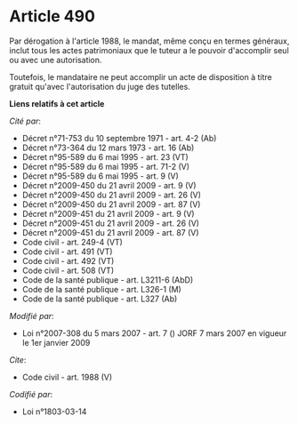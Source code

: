 # Article 490

Par dérogation à l'article 1988, le mandat, même conçu en termes généraux, inclut tous les actes patrimoniaux que le tuteur a
le pouvoir d'accomplir seul ou avec une autorisation. 

Toutefois, le mandataire ne peut accomplir un acte de disposition à titre gratuit qu'avec l'autorisation du juge des
tutelles.

**Liens relatifs à cet article**

_Cité par_:

  - Décret n°71-753 du 10 septembre 1971 - art. 4-2 (Ab)
  - Décret n°73-364 du 12 mars 1973 - art. 16 (Ab)
  - Décret n°95-589 du 6 mai 1995 - art. 23 (VT)
  - Décret n°95-589 du 6 mai 1995 - art. 71-2 (V)
  - Décret n°95-589 du 6 mai 1995 - art. 9 (V)
  - Décret n°2009-450 du 21 avril 2009 - art. 9 (V)
  - Décret n°2009-450 du 21 avril 2009 - art. 26 (V)
  - Décret n°2009-450 du 21 avril 2009 - art. 87 (V)
  - Décret n°2009-451 du 21 avril 2009 - art. 9 (V)
  - Décret n°2009-451 du 21 avril 2009 - art. 26 (V)
  - Décret n°2009-451 du 21 avril 2009 - art. 87 (V)
  - Code civil - art. 249-4 (VT)
  - Code civil - art. 491 (VT)
  - Code civil - art. 492 (VT)
  - Code civil - art. 508 (VT)
  - Code de la santé publique - art. L3211-6 (AbD)
  - Code de la santé publique - art. L326-1 (M)
  - Code de la santé publique - art. L327 (Ab)

_Modifié par_:

  - Loi n°2007-308 du 5 mars 2007 - art. 7 () JORF 7 mars 2007 en vigueur le 1er janvier 2009

_Cite_:

  - Code civil - art. 1988 (V)

_Codifié par_:

  - Loi n°1803-03-14
